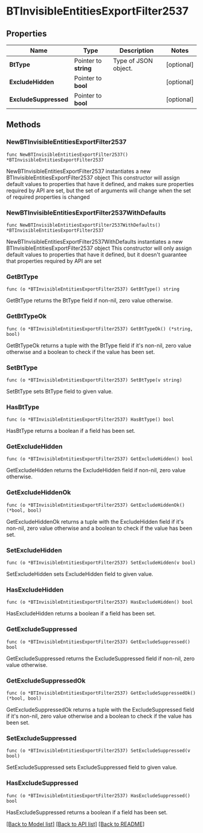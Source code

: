 # BTInvisibleEntitiesExportFilter2537

## Properties

Name | Type | Description | Notes
------------ | ------------- | ------------- | -------------
**BtType** | Pointer to **string** | Type of JSON object. | [optional] 
**ExcludeHidden** | Pointer to **bool** |  | [optional] 
**ExcludeSuppressed** | Pointer to **bool** |  | [optional] 

## Methods

### NewBTInvisibleEntitiesExportFilter2537

`func NewBTInvisibleEntitiesExportFilter2537() *BTInvisibleEntitiesExportFilter2537`

NewBTInvisibleEntitiesExportFilter2537 instantiates a new BTInvisibleEntitiesExportFilter2537 object
This constructor will assign default values to properties that have it defined,
and makes sure properties required by API are set, but the set of arguments
will change when the set of required properties is changed

### NewBTInvisibleEntitiesExportFilter2537WithDefaults

`func NewBTInvisibleEntitiesExportFilter2537WithDefaults() *BTInvisibleEntitiesExportFilter2537`

NewBTInvisibleEntitiesExportFilter2537WithDefaults instantiates a new BTInvisibleEntitiesExportFilter2537 object
This constructor will only assign default values to properties that have it defined,
but it doesn't guarantee that properties required by API are set

### GetBtType

`func (o *BTInvisibleEntitiesExportFilter2537) GetBtType() string`

GetBtType returns the BtType field if non-nil, zero value otherwise.

### GetBtTypeOk

`func (o *BTInvisibleEntitiesExportFilter2537) GetBtTypeOk() (*string, bool)`

GetBtTypeOk returns a tuple with the BtType field if it's non-nil, zero value otherwise
and a boolean to check if the value has been set.

### SetBtType

`func (o *BTInvisibleEntitiesExportFilter2537) SetBtType(v string)`

SetBtType sets BtType field to given value.

### HasBtType

`func (o *BTInvisibleEntitiesExportFilter2537) HasBtType() bool`

HasBtType returns a boolean if a field has been set.

### GetExcludeHidden

`func (o *BTInvisibleEntitiesExportFilter2537) GetExcludeHidden() bool`

GetExcludeHidden returns the ExcludeHidden field if non-nil, zero value otherwise.

### GetExcludeHiddenOk

`func (o *BTInvisibleEntitiesExportFilter2537) GetExcludeHiddenOk() (*bool, bool)`

GetExcludeHiddenOk returns a tuple with the ExcludeHidden field if it's non-nil, zero value otherwise
and a boolean to check if the value has been set.

### SetExcludeHidden

`func (o *BTInvisibleEntitiesExportFilter2537) SetExcludeHidden(v bool)`

SetExcludeHidden sets ExcludeHidden field to given value.

### HasExcludeHidden

`func (o *BTInvisibleEntitiesExportFilter2537) HasExcludeHidden() bool`

HasExcludeHidden returns a boolean if a field has been set.

### GetExcludeSuppressed

`func (o *BTInvisibleEntitiesExportFilter2537) GetExcludeSuppressed() bool`

GetExcludeSuppressed returns the ExcludeSuppressed field if non-nil, zero value otherwise.

### GetExcludeSuppressedOk

`func (o *BTInvisibleEntitiesExportFilter2537) GetExcludeSuppressedOk() (*bool, bool)`

GetExcludeSuppressedOk returns a tuple with the ExcludeSuppressed field if it's non-nil, zero value otherwise
and a boolean to check if the value has been set.

### SetExcludeSuppressed

`func (o *BTInvisibleEntitiesExportFilter2537) SetExcludeSuppressed(v bool)`

SetExcludeSuppressed sets ExcludeSuppressed field to given value.

### HasExcludeSuppressed

`func (o *BTInvisibleEntitiesExportFilter2537) HasExcludeSuppressed() bool`

HasExcludeSuppressed returns a boolean if a field has been set.


[[Back to Model list]](../README.md#documentation-for-models) [[Back to API list]](../README.md#documentation-for-api-endpoints) [[Back to README]](../README.md)


